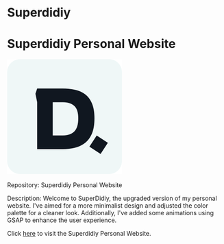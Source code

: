 # Superdidiy
# Superdidiy Personal Website
![SuperDidiy Logo](assets/image/logo.svg)

Repository: Superdidiy Personal Website

Description:
Welcome to SuperDidiy, the upgraded version of my personal website. I've aimed for a more minimalist design and adjusted the color palette for a cleaner look. Additionally, I've added some animations using GSAP to enhance the user experience.

[Visit Superdidiy]: https://superdidiy.netlify.app/ 
Click [here][Visit Superdidiy] to visit the Superdidiy Personal Website.
